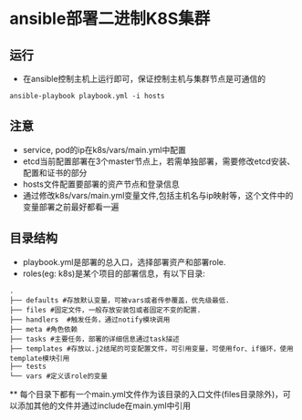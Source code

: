 # ansible部署二进制K8S集群



## 运行

* 在ansible控制主机上运行即可，保证控制主机与集群节点是可通信的

```shell
ansible-playbook playbook.yml -i hosts
```

## 注意

* service, pod的ip在k8s/vars/main.yml中配置
* etcd当前配置部署在3个master节点上，若需单独部署，需要修改etcd安装、配置和证书的部分
* hosts文件配置要部署的资产节点和登录信息
* 通过修改k8s/vars/main.yml变量文件,包括主机名与ip映射等，这个文件中的变量部署之前最好都看一遍

## 目录结构

* playbook.yml是部署的总入口，选择部署资产和部署role.
* roles(eg: k8s)是某个项目的部署信息，有以下目录:
  
```shell
.
├── defaults #存放默认变量，可被vars或者传参覆盖，优先级最低.
├── files #固定文件，一般存放安装包或者固定不变的配置.
├── handlers  #触发任务，通过notify模块调用
├── meta #角色依赖
├── tasks #主要任务，部署的详细信息通过task描述
├── templates #存放以.j2结尾的可变配置文件，可引用变量，可使用for、if循环，使用template模块引用
├── tests 
└── vars #定义该role的变量
```

** 每个目录下都有一个main.yml文件作为该目录的入口文件(files目录除外)，可以添加其他的文件并通过include在main.yml中引用

